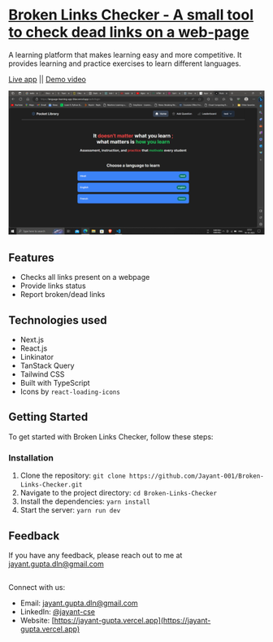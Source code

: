 # [Broken Links Checker - A small tool to check dead links on a web-page](https://broken-links-checker.vercel.app/)

A learning platform that makes learning easy and more competitive. It provides learning and practice exercises to learn different languages. 

[Live app](https://broken-links-checker.vercel.app/) || [Demo video](https://www.youtube.com/watch?v=9FJCu1IRmlU)

![Mera Box Banner](https://raw.githubusercontent.com/Jayant-001/Portfolio/main/src/assets/images/projects/pocket_library_project.png)

## Features

- Checks all links present on a webpage
- Provide links status
- Report broken/dead links

## Technologies used

- Next.js
- React.js
- Linkinator
- TanStack Query
- Tailwind CSS
- Built with TypeScript
- Icons by `react-loading-icons`


## Getting Started

To get started with Broken Links Checker, follow these steps:

### Installation

1. Clone the repository: `git clone https://github.com/Jayant-001/Broken-Links-Checker.git`
2. Navigate to the project directory: `cd Broken-Links-Checker`
3. Install the dependencies: `yarn install`
4. Start the server: `yarn run dev`

## Feedback

If you have any feedback, please reach out to me at jayant.gupta.dln@gmail.com

##

Connect with us:
- Email: [jayant.gupta.dln@gmail.com](jayant.gupta.dln@gmail.com)
- LinkedIn: [@jayant-cse](https://www.linkedin.com/in/jayant-cse/)
- Website: [https://jayant-gupta.vercel.app](https://jayant-gupta.vercel.app)

